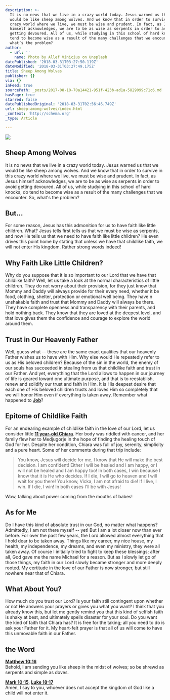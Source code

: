 ```yaml
---
description: >-
  It is no news that we live in a crazy world today. Jesus warned us that we
  would be like sheep among wolves. And we know that in order to survive in this
  crazy world where we live, we must be wise and prudent. In fact, as Jesus
  himself acknowledges, we are to be as wise as serpents in order to avoid
  getting devoured. All of us, while studying in this school of hard knocks, do
  tend to become wise as a result of the many challenges that we encounter. So,
  what’s the problem?
author:
  - url: ''
    name: Photo by Allef Vinicius on Unsplash
datePublished: '2018-03-31T03:27:50.119Z'
dateModified: '2018-03-31T03:27:49.175Z'
title: Sheep Among Wolves
publisher: {}
via: {}
inFeed: true
sourcePath: _posts/2017-08-10-70a14421-951f-423b-ad1a-5829099c71c6.md
hasPage: true
starred: false
datePublishedOriginal: '2018-03-31T02:56:46.749Z'
url: sheep-among-wolves/index.html
_context: 'http://schema.org'
_type: Article

---
```

![](https://the-grid-user-content.s3-us-west-2.amazonaws.com/139170eb-1bbe-4906-ae9e-81cccc7c3bfb.jpg)

## **Sheep Among Wolves**

It is no news that we live in a crazy world today. Jesus warned us that we would be like sheep among wolves. And we know that in order to survive in this crazy world where we live, we must be wise and prudent. In fact, as Jesus himself acknowledges, we are to be as wise as serpents in order to avoid getting devoured. All of us, while studying in this school of hard knocks, do tend to become wise as a result of the many challenges that we encounter. So, what's the problem?

## **But...**

For some reason, Jesus has this admonition for us to have faith like little children. What? Jesus tells first tells us that we must be wise as serpents, and now He tells us that we need to have faith like little children? He even drives this point home by stating that unless we have that childlike faith, we will not enter His kingdom. Rather strong words indeed!

## **Why Faith Like Little Children?**

Why do you suppose that it is so important to our Lord that we have that childlike faith? Well, let us take a look at the normal characteristics of little children. They do not worry about their provision, for they just know that Mommy and Daddy will always provide for their every need, whether it be food, clothing, shelter, protection or emotional well being. They have n unshakable faith and trust that Mommy and Daddy will always be there. They have complete openness and transparency with their parents, and hold nothing back. They know that they are loved at the deepest level, and that love gives them the confidence and courage to explore the world around them.

## **Trust in Our Heavenly Father**

Well, guess what -- these are the same exact qualities that our heavenly Father wishes us to have with Him. Why else would He repeatedly refer to us as His beloved children? Because of the sin in the world, the enemy of our souls has succeeded in stealing from us that childlike faith and trust in our Father. And yet, everything that the Lord allows to happen in our journey of life is geared toward one ultimate purpose, and that is to reestablish, renew and solidify our trust and faith in Him. It is His deepest desire that each one of His beloved children trusts and loves Him so completely that we will honor Him even if everything is taken away. Remember what happened to **[Job][0]**?

## **Epitome of Childlike Faith**

For an endearing example of childlike faith in the love of our Lord, let us consider little **[11 year-old Chiara][1]**. Her body was riddled with cancer, and her family flew her to Medjugorje in the hope of finding the healing touch of God for her. Despite her condition, Chiara was full of joy, serenity, simplicity and a pure heart. Some of her comments during that trip include:

> You know, Jesus will decide for me, I know that He will make the best decision. I am confident! Either I will be healed and I am happy, or I will not be healed and I am happy too! In both cases, I win because I know that it is He who decides.
> If I die, I will go to heaven and I will wait for you there!
> You know, Vicka, I am not afraid to die! If I live, I win. If I die, I win! In both cases I'll be with Jesus!

Wow, talking about power coming from the mouths of babes!

## **As for Me**

Do I have this kind of absolute trust in our God, no matter what happens? Admittedly, I am not there myself -- yet! But I am a lot closer now than ever before. For over the past few years, the Lord allowed almost everything that I hold dear to be taken away. Things like my career, my nice house, my health, my independence, my dreams, and even my ministry, they were all taken away. Of course I initially tried to fight to keep these blessings; after all, God gave me the name Michael for a reason. But as I slowly let go of those things, my faith in our Lord slowly became stronger and more deeply rooted. My certitude in the love of our Father is now stronger, but still nowhere near that of Chiara.

## **What About You?**

How much do you trust our Lord? Is your faith still contingent upon whether or not He answers your prayers or gives you what you want? I think that you already know this, but let me gently remind you that this kind of selfish faith is shaky at best, and ultimately spells disaster for your soul. Do you want the kind of faith that Chiara has? It is free for the taking; all you need to do is ask your Father for it. My heart-felt prayer is that all of us will come to have this unmovable faith in our Father.

## **the Word**

**[Matthew 10:16][2]**  
Behold, I am sending you like sheep in the midst of wolves; so be shrewd as serpents and simple as doves.

**[Mark 10:15][3]**, **[Luke 18:17][4]**  
Amen, I say to you, whoever does not accept the kingdom of God like a child will not enter it.

[0]: http://michaelsheaver.com/michaelscorner/faith-crisis-we-all-experience-them "Faith Crisis? We All Experience Them!"
[1]: http://ingodscompany2.blogspot.com/2012/02/11-year-old-child-teaches-us.html "An 11 year old child teaches us."
[2]: https://biblia.com/bible/douayrheims/Matt%2010.16
[3]: https://biblia.com/bible/douayrheims/Mark%2010.15
[4]: https://biblia.com/bible/douayrheims/Luke%2018.17